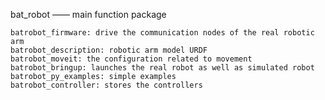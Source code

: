 bat_robot —— main function package

    batrobot_firmware: drive the communication nodes of the real robotic arm
    batrobot_description: robotic arm model URDF
    batrobot_moveit: the configuration related to movement
    batrobot_bringup: launches the real robot as well as simulated robot
    batrobot_py_examples: simple examples
    batrobot_controller: stores the controllers 
